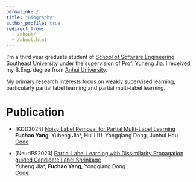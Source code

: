 ```yaml
---
permalink: /
title: "Biography"
author_profile: true
redirect_from: 
  - /about/
  - /about.html
---
```


I'm a third year graduate student of [School of Software Engineering](https://cose.seu.edu.cn/), [Southeast University](https://www.seu.edu.cn/) under the supervision of [Prof. Yuheng Jia](https://jyh-learning.github.io/index.html). I received my B.Eng. degree from [Anhui University](https://www.ahu.edu.cn/).

My primary research interests focus on weakly supervised learning, particularly partial label learning and partial multi-label learning.

Publication
======

- [KDD2024] [Noisy Label Removal for Partial Multi-Label Learning](https://dl.acm.org/doi/abs/10.1145/3637528.3671677)\
  **Fuchao Yang**, Yuheng Jia*, Hui LIU, Yongqiang Dong, Junhui Hou\
  [Code](https://github.com/Yangfc-ML/NLR)

- [NeurIPS2023] [Partial Label Learning with Dissimilarity Propagation guided Candidate Label Shrinkage](https://proceedings.neurips.cc/paper_files/paper/2023/hash/6b97236d90d945be7c58268207a14f4f-Abstract-Conference.html)\
Yuheng Jia*, **Fuchao Yang**, Yongqiang Dong\
[Code](https://github.com/Yangfc-ML/DPCLS)